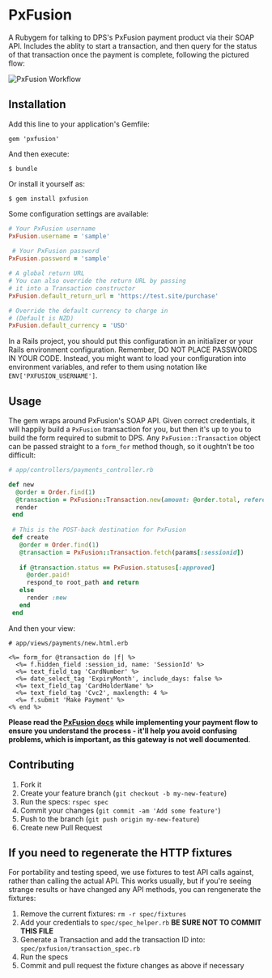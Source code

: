 # PxFusion

A Rubygem for talking to DPS's PxFusion payment product via their SOAP API. Includes the ablity to start a transaction, and then query for the status of that transaction once the payment is complete, following the pictured flow:

![PxFusion Workflow](http://www.paymentexpress.com/DPS/media/technical/Work_Flow.png)

## Installation

Add this line to your application's Gemfile:

    gem 'pxfusion'

And then execute:

    $ bundle

Or install it yourself as:

    $ gem install pxfusion
    
Some configuration settings are available:

``` ruby
# Your PxFusion username
PxFusion.username = 'sample'
      
 # Your PxFusion password
PxFusion.password = 'sample'

# A global return URL
# You can also override the return URL by passing
# it into a Transaction constructor
PxFusion.default_return_url = 'https://test.site/purchase'

# Override the default currency to charge in
# (Default is NZD)
PxFusion.default_currency = 'USD'
```
   
In a Rails project, you should put this configuration in an initializer or your Rails
environment configuration. Remember, DO NOT PLACE PASSWORDS IN YOUR CODE. Instead, you 
might want to load your configuration into environment variables, and refer to them 
using notation like `ENV['PXFUSION_USERNAME']`.     

## Usage

The gem wraps around PxFusion's SOAP API. Given correct credentials, it will happily build a `PxFusion` transaction for you, but then it's up to you to build the form required to submit to DPS. Any `PxFusion::Transaction` object can be passed straight to a `form_for` method though, so it oughtn't be too difficult:

``` ruby
# app/controllers/payments_controller.rb

def new
  @order = Order.find(1)
  @transaction = PxFusion::Transaction.new(amount: @order.total, reference: @order.to_param, return_url: payments_path)
  render
 end
 
 # This is the POST-back destination for PxFusion
 def create
   @order = Order.find(1)
   @transaction = PxFusion::Transaction.fetch(params[:sessionid])
   
   if @transaction.status == PxFusion.statuses[:approved]
     @order.paid!
     respond_to root_path and return
   else
     render :new
   end
 end
 ```
 
 And then your view:
 
 ``` erb
 # app/views/payments/new.html.erb
 
 <%= form_for @transaction do |f| %>
   <%= f.hidden_field :session_id, name: 'SessionId' %>
   <%= text_field_tag 'CardNumber' %>
   <%= date_select_tag 'ExpiryMonth', include_days: false %>
   <%= text_field_tag 'CardHolderName' %>
   <%= text_field_tag 'Cvc2', maxlength: 4 %>
   <%= f.submit 'Make Payment' %>
<% end %>
```

**Please read the [PxFusion docs](http://www.paymentexpress.com/Technical_Resources/Ecommerce_NonHosted/PxFusion) while implementing your payment flow to ensure you understand the process - it'll help you avoid confusing problems, which is important, as this gateway is not well documented**.



## Contributing

1. Fork it
2. Create your feature branch (`git checkout -b my-new-feature`)
3. Run the specs: `rspec spec`
3. Commit your changes (`git commit -am 'Add some feature'`)
4. Push to the branch (`git push origin my-new-feature`)
5. Create new Pull Request

## If you need to regenerate the HTTP fixtures

For portability and testing speed, we use fixtures to test API calls against, rather than calling the actual API. This works usually, but if you're seeing strange results or have changed any API methods, you can rengenerate the fixtures:

1. Remove the current fixtures: `rm -r spec/fixtures`
3. Add your credentials to `spec/spec_helper.rb` **BE SURE NOT TO COMMIT THIS FILE**
4. Generate a Transaction and add the transaction ID into: `spec/pxfusion/transaction_spec.rb`
5. Run the specs 
6. Commit and pull request the fixture changes as above if necessary


